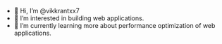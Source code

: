 - 👋 Hi, I’m @vikkrantxx7
- 👀 I’m interested in building web applications.
- 🌱 I’m currently learning more about performance optimization of web applications.

<!---
vikkrantxx7/vikkrantxx7 is a ✨ special ✨ repository because its `README.md` (this file) appears on your GitHub profile.
You can click the Preview link to take a look at your changes.
--->
